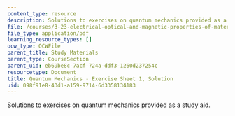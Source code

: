 ```yaml
---
content_type: resource
description: Solutions to exercises on quantum mechanics provided as a study aid.
file: /courses/3-23-electrical-optical-and-magnetic-properties-of-materials-fall-2007/098f91e843d1a15997146d3358134183_qm1_sol.pdf
file_type: application/pdf
learning_resource_types: []
ocw_type: OCWFile
parent_title: Study Materials
parent_type: CourseSection
parent_uid: eb69be8c-7acf-724a-ddf3-1260d237254c
resourcetype: Document
title: Quantum Mechanics - Exercise Sheet 1, Solution
uid: 098f91e8-43d1-a159-9714-6d3358134183
---
```

Solutions to exercises on quantum mechanics provided as a study aid.